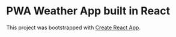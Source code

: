 # PWA Weather App built in React

This project was bootstrapped with [Create React App](https://github.com/facebook/create-react-app).

